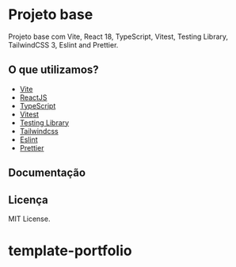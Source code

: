# Projeto base

Projeto base com Vite, React 18, TypeScript, Vitest, Testing Library, TailwindCSS 3, Eslint and Prettier.

## O que utilizamos?

- [Vite](https://vitejs.dev)
- [ReactJS](https://reactjs.org)
- [TypeScript](https://www.typescriptlang.org)
- [Vitest](https://vitest.dev)
- [Testing Library](https://testing-library.com)
- [Tailwindcss](https://tailwindcss.com)
- [Eslint](https://eslint.org)
- [Prettier](https://prettier.io)

## Documentação

## Licença 

MIT License.
# template-portfolio
